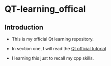 # QT-learning_offical

## Introduction

- This is my official Qt learning repository.

- In section one,  I will read the [Qt official tutorial](https://wiki.qt.io/Qt_for_Beginners)

- I learning this just to recall my cpp skills.
